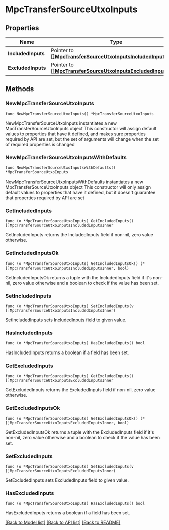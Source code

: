 # MpcTransferSourceUtxoInputs

## Properties

Name | Type | Description | Notes
------------ | ------------- | ------------- | -------------
**IncludedInputs** | Pointer to [**[]MpcTransferSourceUtxoInputsIncludedInputsInner**](MpcTransferSourceUtxoInputsIncludedInputsInner.md) |  | [optional] 
**ExcludedInputs** | Pointer to [**[]MpcTransferSourceUtxoInputsExcludedInputsInner**](MpcTransferSourceUtxoInputsExcludedInputsInner.md) |  | [optional] 

## Methods

### NewMpcTransferSourceUtxoInputs

`func NewMpcTransferSourceUtxoInputs() *MpcTransferSourceUtxoInputs`

NewMpcTransferSourceUtxoInputs instantiates a new MpcTransferSourceUtxoInputs object
This constructor will assign default values to properties that have it defined,
and makes sure properties required by API are set, but the set of arguments
will change when the set of required properties is changed

### NewMpcTransferSourceUtxoInputsWithDefaults

`func NewMpcTransferSourceUtxoInputsWithDefaults() *MpcTransferSourceUtxoInputs`

NewMpcTransferSourceUtxoInputsWithDefaults instantiates a new MpcTransferSourceUtxoInputs object
This constructor will only assign default values to properties that have it defined,
but it doesn't guarantee that properties required by API are set

### GetIncludedInputs

`func (o *MpcTransferSourceUtxoInputs) GetIncludedInputs() []MpcTransferSourceUtxoInputsIncludedInputsInner`

GetIncludedInputs returns the IncludedInputs field if non-nil, zero value otherwise.

### GetIncludedInputsOk

`func (o *MpcTransferSourceUtxoInputs) GetIncludedInputsOk() (*[]MpcTransferSourceUtxoInputsIncludedInputsInner, bool)`

GetIncludedInputsOk returns a tuple with the IncludedInputs field if it's non-nil, zero value otherwise
and a boolean to check if the value has been set.

### SetIncludedInputs

`func (o *MpcTransferSourceUtxoInputs) SetIncludedInputs(v []MpcTransferSourceUtxoInputsIncludedInputsInner)`

SetIncludedInputs sets IncludedInputs field to given value.

### HasIncludedInputs

`func (o *MpcTransferSourceUtxoInputs) HasIncludedInputs() bool`

HasIncludedInputs returns a boolean if a field has been set.

### GetExcludedInputs

`func (o *MpcTransferSourceUtxoInputs) GetExcludedInputs() []MpcTransferSourceUtxoInputsExcludedInputsInner`

GetExcludedInputs returns the ExcludedInputs field if non-nil, zero value otherwise.

### GetExcludedInputsOk

`func (o *MpcTransferSourceUtxoInputs) GetExcludedInputsOk() (*[]MpcTransferSourceUtxoInputsExcludedInputsInner, bool)`

GetExcludedInputsOk returns a tuple with the ExcludedInputs field if it's non-nil, zero value otherwise
and a boolean to check if the value has been set.

### SetExcludedInputs

`func (o *MpcTransferSourceUtxoInputs) SetExcludedInputs(v []MpcTransferSourceUtxoInputsExcludedInputsInner)`

SetExcludedInputs sets ExcludedInputs field to given value.

### HasExcludedInputs

`func (o *MpcTransferSourceUtxoInputs) HasExcludedInputs() bool`

HasExcludedInputs returns a boolean if a field has been set.


[[Back to Model list]](../README.md#documentation-for-models) [[Back to API list]](../README.md#documentation-for-api-endpoints) [[Back to README]](../README.md)


